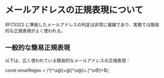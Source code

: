 # メールアドレスの正規表現について

RFC5322 に準拠したメールアドレスの判定は非常に複雑であり、実務では簡易的な正規表現がよく使われる。

## 一般的な簡易正規表現

以下は、広く使われている簡易的なメールアドレスの正規表現：

const emailRegex = /^[^\s@]+@[^\s@]+\.[^\s@]+$/;
